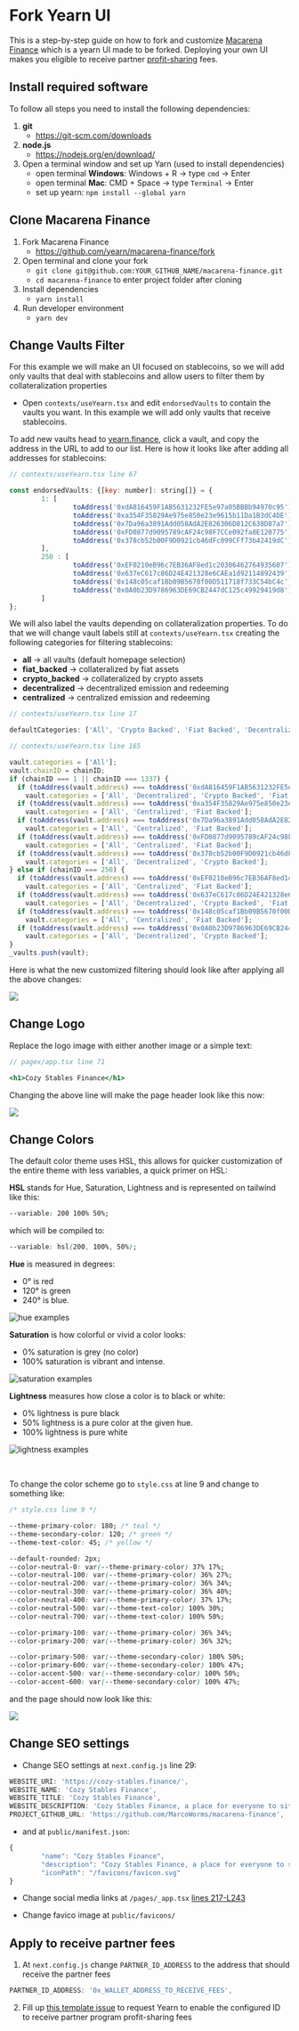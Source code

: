 # Fork Yearn UI

This is a step-by-step guide on how to fork and customize [Macarena Finance](https://github.com/yearn/macarena-finance) which is a yearn UI made to be forked. Deploying your own UI makes you eligible to receive partner [profit-sharing](https://docs.yearn.finance/partners/introduction#profit-share-model) fees.

## Install required software

To follow all steps you need to install the following dependencies:

1. **git**
    - https://git-scm.com/downloads
2. **node.js**
    - https://nodejs.org/en/download/
3. Open a terminal window and set up Yarn (used to install dependencies)
    - open terminal **Windows**: Windows + R -> type `cmd` -> Enter
    - open terminal **Mac**: CMD + Space -> type `Terminal` -> Enter
    - set up yearn: `npm install --global yarn`

## Clone Macarena Finance

1. Fork Macarena Finance
    - https://github.com/yearn/macarena-finance/fork
2. Open terminal and clone your fork
    - `git clone git@github.com:YOUR_GITHUB_NAME/macarena-finance.git`
    - `cd macarena-finance` to enter project folder after cloning
3. Install dependencies 
    - `yarn install`
4. Run developer environment
    - `yarn dev`

## Change Vaults Filter

For this example we will make an UI focused on stablecoins, so we will add only vaults that deal with stablecoins and allow users to filter them by collateralization properties

* Open `contexts/useYearn.tsx` and edit `endorsedVaults` to contain the vaults you want. In this example we will add only vaults that receive stablecoins.

To add new vaults head to [yearn.finance](https://yearn.finance/#/vaults), click a vault, and copy the address in the URL to add to our list. Here is how it looks like after adding all addresses for stablecoins:

```js title="contexts/useYearn.tsx"
// contexts/useYearn.tsx line 67

const endorsedVaults: {[key: number]: string[]} = {
        1: [
                toAddress('0xdA816459F1AB5631232FE5e97a05BBBb94970c95'), //yvDAI
                toAddress('0xa354F35829Ae975e850e23e9615b11Da1B3dC4DE'), //yvUSDC
                toAddress('0x7Da96a3891Add058AdA2E826306D812C638D87a7'), //yvUSDT
                toAddress('0xFD0877d9095789cAF24c98F7CCe092fa8E120775'), //yvTUSD
                toAddress('0x378cb52b00F9D0921cb46dFc099CFf73b42419dC'), //yvLUSD
        ],
        250 : [
                toAddress('0xEF0210eB96c7EB36AF8ed1c20306462764935607'), // yvUSDC
                toAddress('0x637eC617c86D24E421328e6CAEa1d92114892439'), // yvDAI
                toAddress('0x148c05caf1Bb09B5670f00D511718f733C54bC4c'), // yvUSDT
                toAddress('0x0A0b23D9786963DE69CB2447dC125c49929419d8'), // yvMIM
        ]
};
```

We will also label the vaults depending on collateralization properties. To do that we will change vault labels still at `contexts/useYearn.tsx` creating the following categories for filtering stablecoins:

* **all** -> all vaults (default homepage selection)
* **fiat_backed** -> collateralized by fiat assets
* **crypto_backed** -> collateralized by crypto assets
* **decentralized** -> decentralized emission and redeeming
* **centralized** -> centralized emission and redeeming


```js title="contexts/useYearn.tsx"
// contexts/useYearn.tsx line 17

defaultCategories: ['All', 'Crypto Backed', 'Fiat Backed', 'Decentralized', 'Centralized']

// contexts/useYearn.tsx line 165

vault.categories = ['All'];
vault.chainID = chainID;
if (chainID === 1 || chainID === 1337) {
  if (toAddress(vault.address) === toAddress('0xdA816459F1AB5631232FE5e97a05BBBb94970c95')) //DAI
    vault.categories = ['All', 'Decentralized', 'Crypto Backed', 'Fiat Backed'];
  if (toAddress(vault.address) === toAddress('0xa354F35829Ae975e850e23e9615b11Da1B3dC4DE')) //usdc
    vault.categories = ['All', 'Centralized', 'Fiat Backed'];
  if (toAddress(vault.address) === toAddress('0x7Da96a3891Add058AdA2E826306D812C638D87a7')) //usdt
    vault.categories = ['All', 'Centralized', 'Fiat Backed'];
  if (toAddress(vault.address) === toAddress('0xFD0877d9095789cAF24c98F7CCe092fa8E120775')) //yvTUSD
    vault.categories = ['All', 'Centralized', 'Fiat Backed'];
  if (toAddress(vault.address) === toAddress('0x378cb52b00F9D0921cb46dFc099CFf73b42419dC')) //yvLUSD
    vault.categories = ['All', 'Decentralized', 'Crypto Backed'];
} else if (chainID === 250) {
  if (toAddress(vault.address) === toAddress('0xEF0210eB96c7EB36AF8ed1c20306462764935607')) //yvUSDC
    vault.categories = ['All', 'Centralized', 'Fiat Backed'];
  if (toAddress(vault.address) === toAddress('0x637eC617c86D24E421328e6CAEa1d92114892439')) //yvDAI
    vault.categories = ['All', 'Decentralized', 'Crypto Backed', 'Fiat Backed'];
  if (toAddress(vault.address) === toAddress('0x148c05caf1Bb09B5670f00D511718f733C54bC4c')) //yvUSDT
    vault.categories = ['All', 'Centralized', 'Fiat Backed'];
  if (toAddress(vault.address) === toAddress('0x0A0b23D9786963DE69CB2447dC125c49929419d8')) //yvMIM
    vault.categories = ['All', 'Decentralized', 'Crypto Backed'];
}
_vaults.push(vault);
```

Here is what the new customized filtering should look like after applying all the above changes:

![](https://i.imgur.com/cLfcNr4.png)

## Change Logo

Replace the logo image with either another image or a simple text:

```jsx title="pagex/app.tsx"
// pagex/app.tsx line 71

<h1>Cozy Stables Finance</h1>
```

Changing the above line will make the page header look like this now:

![](https://i.imgur.com/Lt0kFQM.png)

## Change Colors

The default color theme uses HSL, this allows for quicker customization of the entire theme with less variables, a quick primer on HSL:

**HSL** stands for Hue, Saturation, Lightness and is represented on tailwind like this:

```css
--variable: 200 100% 50%;
```

which will be compiled to:

```css
--variable: hsl(200, 100%, 50%);
```

**Hue** is measured in degrees:
- 0° is red
- 120° is green
- 240° is blue.

![hue examples](https://i.imgur.com/ddaVLBc.png)

**Saturation** is how colorful or vivid a color looks:
- 0% saturation is grey (no color)
- 100% saturation is vibrant and intense.

![saturation examples](https://i.imgur.com/PkTorUr.png)

**Lightness** measures how close a color is to black or white:
- 0% lightness is pure black
- 50% lightness is a pure color at the given hue.
- 100% lightness is pure white

![lightness examples](https://i.imgur.com/A8coxLo.png)

<br />

To change the color scheme go to `style.css` at line 9 and change to something like:

```css title="style.css"
/* style.css line 9 */

--theme-primary-color: 180; /* teal */
--theme-secondary-color: 120; /* green */
--theme-text-color: 45; /* yellow */

--default-rounded: 2px;
--color-neutral-0: var(--theme-primary-color) 37% 17%;
--color-neutral-100: var(--theme-primary-color) 36% 27%;
--color-neutral-200: var(--theme-primary-color) 36% 34%;
--color-neutral-300: var(--theme-primary-color) 36% 40%;
--color-neutral-400: var(--theme-primary-color) 37% 17%;
--color-neutral-500: var(--theme-text-color) 100% 30%;
--color-neutral-700: var(--theme-text-color) 100% 50%;

--color-primary-100: var(--theme-primary-color) 36% 34%;
--color-primary-200: var(--theme-primary-color) 36% 32%;

--color-primary-500: var(--theme-secondary-color) 100% 50%;
--color-primary-600: var(--theme-secondary-color) 100% 47%;
--color-accent-500: var(--theme-secondary-color) 100% 50%;
--color-accent-600: var(--theme-secondary-color) 100% 47%;
```

and the page should now look like this:

![](https://i.imgur.com/r5Docla.png)

## Change SEO settings

- Change SEO settings at `next.config.js` line 29:

```js
WEBSITE_URI: 'https://cozy-stables.finance/',
WEBSITE_NAME: 'Cozy Stables Finance',
WEBSITE_TITLE: 'Cozy Stables Finance',
WEBSITE_DESCRIPTION: 'Cozy Stables Finance, a place for everyone to sit comfy on their stables',
PROJECT_GITHUB_URL: 'https://github.com/MarcoWorms/macarena-finance',
```

- and at `public/manifest.json`:
```js title=public/manifest.json
{
        "name": "Cozy Stables Finance",
        "description": "Cozy Stables Finance, a place for everyone to sit comfy on their stables",
        "iconPath": "/favicons/favicon.svg"
}
```

- Change social media links at `/pages/_app.tsx` [lines 217-L243](https://github.com/yearn/macarena-finance/blob/main/pages/_app.tsx#L217-L243)

- Change favico image at `public/favicons/`

## Apply to receive partner fees

1. At `next.config.js` change `PARTNER_ID_ADDRESS` to the address that should receive the partner fees

```js title=next.config.js
PARTNER_ID_ADDRESS: '0x_WALLET_ADDRESS_TO_RECEIVE_FEES',
```

2. Fill up [this template issue](https://github.com/yearn/macarena-finance/issues/new?assignees=&labels=partnership+request&template=partnership-request.yml) to request Yearn to enable the configured ID to receive partner program profit-sharing fees